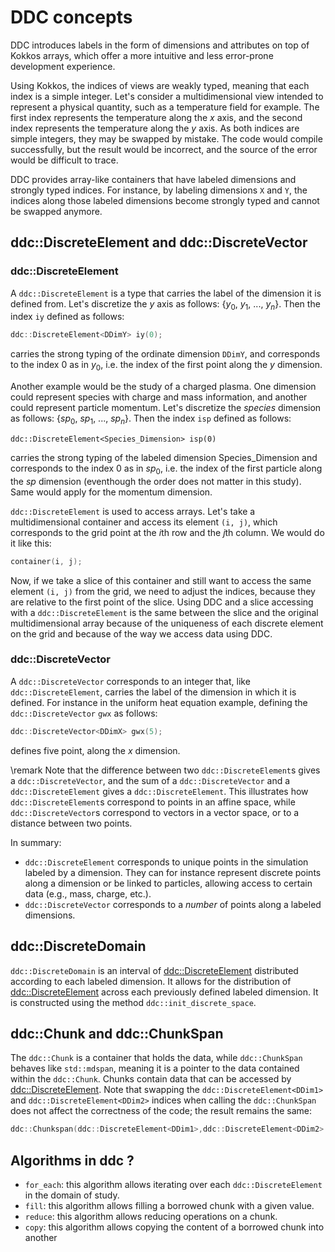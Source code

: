 # DDC concepts

<!--
Copyright (C) The ddc development team, see COPYRIGHT.md file

SPDX-License-Identifier: MIT
-->

DDC introduces labels in the form of dimensions and attributes on top of Kokkos arrays, which offer a more intuitive and less error-prone development experience.

Using Kokkos, the indices of views are weakly typed, meaning that each index is a simple integer. Let's consider a multidimensional view intended to represent a physical quantity, such as a temperature field for example. The first index represents the temperature along the $x$ axis, and the second index represents the temperature along the $y$ axis. As both indices are simple integers, they may be swapped by mistake. The code would compile successfully, but the result would be incorrect, and the source of the error would be difficult to trace.

DDC provides array-like containers that have labeled dimensions and strongly typed indices. For instance, by labeling dimensions `X` and `Y`, the indices along those labeled dimensions become strongly typed and cannot be swapped anymore.

## ddc::DiscreteElement and ddc::DiscreteVector

### ddc::DiscreteElement

A `ddc::DiscreteElement` is a type that carries the label of the dimension it is defined from.
Let's discretize the $y$ axis as follows: \{$y_0$, $y_1$, ..., $y_n$\}. Then the index `iy` defined as follows:

```cpp
ddc::DiscreteElement<DDimY> iy(0);
```

carries the strong typing of the ordinate dimension `DDimY`, and corresponds to the index 0 as in $y_0$, i.e. the index of the first point along the $y$ dimension.

Another example would be the study of a charged plasma. 
One dimension could represent species with charge and mass information, and another could represent particle momentum. 
Let's discretize the $species$ dimension as follows: {$sp_0$, $sp_1$, ..., $sp_n$}. Then the index `isp` defined as follows:

`ddc::DiscreteElement<Species_Dimension> isp(0)` 

carries the strong typing of the labeled dimension Species_Dimension and corresponds to the index 0 as in $sp_0$, i.e. the index of the first particle along the $sp$ dimension (eventhough the order does not matter in this study). 
Same would apply for the momentum dimension.

`ddc::DiscreteElement` is used to access arrays. 
Let's take a multidimensional container and access its element `(i, j)`, which corresponds to the grid point at the $i$th row and the $j$th column. We would do it like this:

```cpp
container(i, j);
```

Now, if we take a slice of this container and still want to access the same element `(i, j)` from the grid, we need to adjust the indices, because they are relative to the first point of the slice. Using DDC and a slice  accessing with a `ddc::DiscreteElement` is the same between the slice and the original multidimensional array because of the uniqueness of each discrete element on the grid and because of the way we access data using DDC.

### ddc::DiscreteVector

A `ddc::DiscreteVector` corresponds to an integer that, like `ddc::DiscreteElement`, carries the label of the dimension in which it is defined. For instance in the uniform heat equation example, defining the `ddc::DiscreteVector` `gwx` as follows:

```cpp
ddc::DiscreteVector<DDimX> gwx(5);
```

defines five point, along the $x$ dimension.

\remark Note that the difference between two `ddc::DiscreteElement`s gives a `ddc::DiscreteVector`, and the sum of a `ddc::DiscreteVector` and a `ddc::DiscreteElement` gives a `ddc::DiscreteElement`. This illustrates how `ddc::DiscreteElement`s correspond to points in an affine space, while `ddc::DiscreteVector`s correspond to vectors in a vector space, or to a distance between two points.

In summary:

- `ddc::DiscreteElement` corresponds to unique points in the simulation labeled by a dimension. They can for instance represent discrete points along a dimension or be linked to particles, allowing access to certain data (e.g., mass, charge, etc.).
- `ddc::DiscreteVector` corresponds to a *number* of points along a labeled dimensions.

## ddc::DiscreteDomain

`ddc::DiscreteDomain` is an interval of [ddc::DiscreteElement](#ddcdiscreteelement) distributed according to each labeled dimension.
It allows for the distribution of [ddc::DiscreteElement](#ddcdiscreteelement) across each previously defined labeled dimension. 
It is constructed using the method `ddc::init_discrete_space`. 

## ddc::Chunk and ddc::ChunkSpan

The `ddc::Chunk` is a container that holds the data, while `ddc::ChunkSpan` behaves like `std::mdspan`, meaning it is a pointer to the data contained within the `ddc::Chunk`.
Chunks contain data that can be accessed by [ddc::DiscreteElement](#ddcdiscreteelement).
Note that swapping the `ddc::DiscreteElement<DDim1>` and `ddc::DiscreteElement<DDim2>` indices when calling the `ddc::ChunkSpan` does not affect the correctness of the code; the result remains the same: 

```cpp
ddc::Chunkspan(ddc::DiscreteElement<DDim1>,ddc::DiscreteElement<DDim2> ) == ddc::Chunkspan(ddc::DiscreteElement<DDim2>,ddc::DiscreteElement<DDim1> );
```

## Algorithms in ddc ?

+ `for_each`: this algorithm allows iterating over each `ddc::DiscreteElement` in the domain of study.
+ `fill`: this algorithm allows filling a borrowed chunk with a given value.
+ `reduce`: this algorithm allows reducing operations on a chunk.
+ `copy`: this algorithm allows copying the content of a borrowed chunk into another
